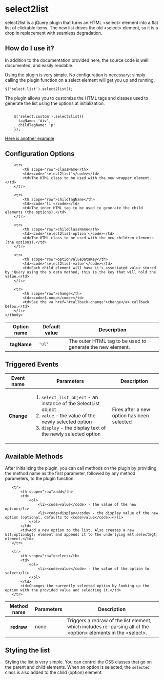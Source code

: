 select2list
===========

select2list is a jQuery plugin that turns an HTML &lt;select&gt; element into a flat list of clickable items. The new list drives the old &lt;select&gt; element, so it is a drop in replacement with seamless degradation.

## How do I use it?

In addition to the documentation provided here, the source code is well documented, and easily readable.

Using the plugin is very simple. No configuration is necessary; simply calling the plugin function on a select element will get you up and running.

<code>$('select.list').select2list();</code>

The plugin allows you to customize the HTML tags and classes used to generate the list using the options at initialization.

<code>
    $('select.custom').select2list({
      tagName: 'div',
      childTagName: 'p'
    });
</code>

[Here is another example](https://gist.github.com/4566593.js)

## Configuration Options

<table class="table">
    <thead>
        <tr>
            <th scope="col">Option name</th>
            <th scope="col">Default value</th>
            <th scope="col">Description</th>
        </tr>
    </thead>
    <tbody>
        <tr>
            <th scope="row">tagName</th>
            <td><code>'ul'</code></td>
            <td>The outer HTML tag to be used to generate the new element.</td>
        </tr>

        <tr>
            <th scope="row">className</th>
            <td><code>'select2list'</code></td>
            <td>The HTML class to be used with the new wrapper element.</td>
        </tr>

        <tr>
            <th scope="row">childTagName</th>
            <td><code>'li'</code></td>
            <td>The inner HTML tag to be used to generate the child elements (the options).</td>
        </tr>

        <tr>
            <th scope="row">childClassName</th>
            <td><code>'select2list-option'</code></td>
            <td>The HTML class to be used with the new children elements (the options).</td>
        </tr>

        <tr>
            <th scope="row">optionValueDataKey</th>
            <td><code>'select2list-value'</code></td>
            <td>Each child element will have it's associated value stored by jQuery using the $.data method, this is the key that will hold the value.</td>
        </tr>

        <tr>
            <th scope="row">change</th>
            <td><code>$.noop</code></td>
            <td>See the <a href="#callback-change">change</a> callback below.</td>
        </tr>
    </tbody>
</table>

## Triggered Events

<table class="table">
    <thead>
        <tr>
            <th scope="col">Event name</th>
            <th scope="col">Parameters</th>
            <th scope="col">Description</th>
        </tr>
    </thead>
    <tbody>
        <tr id="#callback-change">
            <th scope="row">Change</th>
            <td>
                <ol>
                    <li><code>select_list_object</code> - an instance of the SelectList object</li>
                    <li><code>value</code> - the value of the newly selected option</li>
                    <li><code>display</code> - the display text of the newly selected option</li>
                </ol>
            </td>
            <td>Fires after a new option has been selected</td>
        </tr>
    </tbody>
</table>
</div>

## Available Methods

After initializing the plugin, you can call methods on the plugin by providing the method name as the first parameter, followed by any method parameters, to the plugin function.

<table class="table">
   <thead>
       <tr>
           <th scope="col">Method name</th>
           <th scope="col">Parameters</th>
           <th scope="col">Description</th>
       </tr>
   </thead>
   <tbody>
       <tr>
           <th scope="row">redraw</th>
           <td>none</td>
           <td>Triggers a redraw of the list element, which includes re-parsing all of the &lt;option&gt; elements in the &lt;select&gt;.</td>
       </tr>

       <tr>
           <th scope="row">add</th>
           <td>
               <ol>
                   <li><code>value</code> - the value of the new option</li>
                   <li><code>display</code> - the display value of the new option (optional, defaults to <code>value</code>)</li>
               </ol>
           </td>
           <td>Add a new option to the list. Also creates a new &lt;option&gt; element and appends it to the underlying &lt;select&gt; element.</td>
       </tr>

       <tr>
           <th scope="row">select</th>
           <td>
               <ol>
                   <li><code>value</code> - the value of the option to select</li>
               </ol>
           </td>
           <td>Changes the currently selected option by looking up the option with the provided value and selecting it.</td>
       </tr>
   </tbody>
</table>

## Styling the list

Styling the list is very simple. You can control the CSS classes that go on the parent and child elements. When an option is selected, the <code>selected</code> class is also added to the child (option) element.
